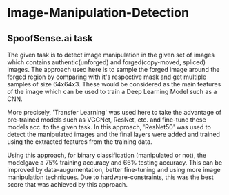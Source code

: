 # Image-Manipulation-Detection
## SpoofSense.ai task

The given task is to detect image manipulation in the given set of images which contains authentic(unforged) and forged(copy-moved, spliced) images.
The approach used here is to sample the forged image around the forged region by comparing with it's respective mask and get multiple samples of size 64x64x3. These would be considered as the main features of the image which can be used to train a Deep Learning Model such as a CNN.

More precisely, 'Transfer Learning' was used here to take the advantage of pre-trained models such as VGGNet, ResNet, etc. and fine-tune these models acc. to the given task.
In this approach, 'ResNet50' was used to detect the manipulated images and the final layers were added and trained using the extracted features from the training data. 

Using this approach, for binary classification (manipulated or not), the modelgave a 75% training accuracy and 66% testing accuracy. This can be improved by data-augumentation, better fine-tuning and using more image manipulation techniques. Due to hardware-constraints, this was the best score that was achieved by this approach.
